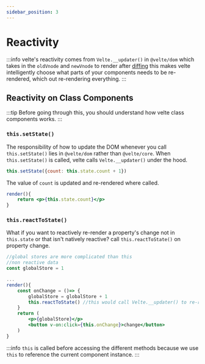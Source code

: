 ```yaml
---
sidebar_position: 3
---
```


# Reactivity

:::info
 velte's reactivity comes from `Velte.__updater()` in `@velte/dom` which takes in the `oldVnode` and `newVnode`  to render after [diffing](https://www.geeksforgeeks.org/explain-dom-diffing/) this makes velte intelligently choose what parts of your components needs to be re-rendered, which out re-rendering everything.
:::

## Reactivity on Class Components

:::tip
 Before going through this, you should understand how velte class components works. 
:::

### `this.setState()`

The responsibility of how to update the DOM whenever you call `this.setState()` lies in `@velte/dom` rather than `@velte/core`. When `this.setState()` is called, velte calls `Velte.__updater()` under the hood.

```js
this.setState({count: this.state.count + 1})
```

The value of `count` is updated and re-rendered where called.

```jsx
render(){
    return <p>{this.state.count}</p>
}
```

### `this.reactToState()`

What if you want to reactively re-render a property's change not in `this.state` or that isn't natively reactive?
call `this.reactToState()` on property change.

```jsx title="component.js"
//global stores are more complicated than this
//non reactive data
const globalStore = 1

...
render(){
    const onChange = ()=> {
        globalStore = globalStore + 1
        this.reactToState() //this would call Velte.__updater() to re-render change
    }
    return (
        <p>{globalStore}</p>
        <button v-on:click={this.onChange}>change</button>
    )
}

```

:::info
 `this` is called before accessing the different methods because we use `this` to reference the current component instance.
:::